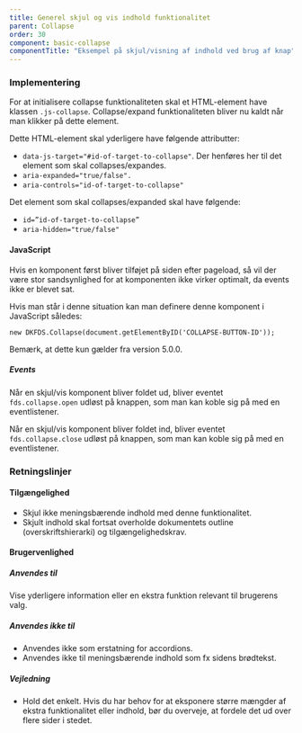 ```yaml
---
title: Generel skjul og vis indhold funktionalitet
parent: Collapse
order: 30
component: basic-collapse
componentTitle: "Eksempel på skjul/visning af indhold ved brug af knap"
---
```


### Implementering

For at initialisere collapse funktionaliteten skal et HTML-element have klassen `.js-collapse`. Collapse/expand funktionaliteten bliver nu kaldt når man klikker på dette element.

Dette HTML-element skal yderligere have følgende attributter:

- `data-js-target="#id-of-target-to-collapse"`. Der henføres her til det element som skal collapses/expandes. 
- `aria-expanded="true/false". `
- `aria-controls="id-of-target-to-collapse"`

Det element som skal collapses/expanded skal have følgende:

- `id=”id-of-target-to-collapse”`
- `aria-hidden="true/false"`

#### JavaScript

Hvis en komponent først bliver tilføjet på siden efter pageload, så vil der være stor sandsynlighed for at komponenten ikke virker optimalt, da events ikke er blevet sat.

Hvis man står i denne situation kan man definere denne komponent i JavaScript således:

```
new DKFDS.Collapse(document.getElementByID('COLLAPSE-BUTTON-ID'));
```

Bemærk, at dette kun gælder fra version 5.0.0.

##### Events

Når en skjul/vis komponent bliver foldet ud, bliver eventet `fds.collapse.open` udløst på knappen, som man kan koble sig på med en eventlistener.

Når en skjul/vis komponent bliver foldet ind, bliver eventet `fds.collapse.close` udløst på knappen, som man kan koble sig på med en eventlistener.

### Retningslinjer

#### Tilgængelighed

- Skjul ikke meningsbærende indhold med denne funktionalitet.
- Skjult indhold skal fortsat overholde dokumentets outline (overskriftshierarki) og tilgængelighedskrav.

#### Brugervenlighed
##### Anvendes til

Vise yderligere information eller en ekstra funktion relevant til brugerens valg.

##### Anvendes ikke til

- Anvendes ikke som erstatning for accordions.
- Anvendes ikke til meningsbærende indhold som fx sidens brødtekst.

##### Vejledning

- Hold det enkelt. Hvis du har behov for at eksponere større mængder af ekstra funktionalitet eller indhold, bør du overveje, at fordele det ud over flere sider i stedet.
